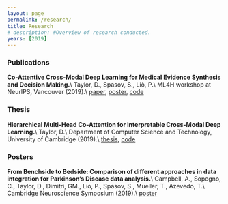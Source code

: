 ```yaml
---
layout: page
permalink: /research/
title: Research
# description: #Overview of research conducted.
years: [2019]
---
```


<h3>Publications</h3>

**Co-Attentive Cross-Modal Deep Learning for Medical Evidence Synthesis and Decision Making.**\\
Taylor, D., Spasov, S., Liò, P.\\
ML4H workshop at NeurIPS, Vancouver (2019).\\
[paper](https://arxiv.org/pdf/1909.06442.pdf), [poster](https://www.dropbox.com/s/i0n3p5rvbkssx90/ml4h_poster_2019.pdf?raw=1), [code](https://github.com/Devin-Taylor/multi-head-co-attention)

<h3>Thesis</h3>

**Hierarchical Multi-Head Co-Attention for Interpretable Cross-Modal Deep Learning.**\\
Taylor, D.\\
Department of Computer Science and Technology, University of Cambridge (2019).\\
[thesis](https://www.dropbox.com/s/8m4n1jfucdrp5vd/dtaylor-dissertation.pdf?raw=1), [code](https://github.com/Devin-Taylor/multi-head-co-attention)

<h3>Posters</h3>

**From Benchside to Bedside: Comparison of different approaches in data integration for Parkinson’s Disease data analysis.**\\
Campbell, A., Sopegno, C., Taylor, D., Dimitri, GM., Liò, P., Spasov, S., Mueller, T., Azevedo, T.\\
Cambridge Neuroscience Symposium (2019).\\
[poster](https://www.dropbox.com/s/ghl3oa3lkqgdc61/abc_poster_2019.pdf?raw=1)
